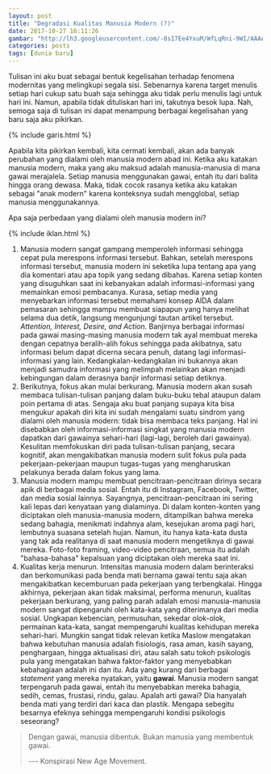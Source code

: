 ```yaml
---
layout: post
title: "Degradasi Kualitas Manusia Modern (?)"
date: 2017-10-27 16:11:26
gambar: "http://lh3.googleusercontent.com/-8sI7Ee4YxuM/WfLqRni-9WI/AAAAAAAAClI/4m1PcANVXL86mw3udELB62Y4O19ecO_WQCLcBGAs/h120/philosophy.jpg"
categories: posts
tags: [dunia baru]
---
```


Tulisan ini aku buat sebagai bentuk kegelisahan terhadap fenomena modernitas yang melingkupi segala sisi. Sebenarnya karena target menulis setiap hari cukup satu buah saja sehingga aku tidak perlu menulis lagi untuk hari ini. Namun, apabila tidak dituliskan hari ini, takutnya besok lupa. Nah, semoga saja di tulisan ini dapat menampung berbagai kegelisahan yang baru saja aku pikirkan.

{% include garis.html %}

Apabila kita pikirkan kembali, kita cermati kembali, akan ada banyak perubahan yang dialami oleh manusia modern abad ini. Ketika aku katakan manusia modern, maka yang aku maksud adalah manusia-manusia di mana gawai merajalela. Setiap manusia menggunakan gawai, entah itu dari balita hingga orang dewasa. Maka, tidak cocok rasanya ketika aku katakan sebagai "anak modern" karena konteksnya sudah mengglobal, setiap manusia menggunakannya.

Apa saja perbedaan yang dialami oleh manusia modern ini?

{% include iklan.html %}

1. Manusia modern sangat gampang memperoleh informasi sehingga cepat pula merespons informasi tersebut. Bahkan, setelah merespons informasi tersebut, manusia modern ini seketika lupa tentang apa yang dia komentari atau apa topik yang sedang dibahas. Karena setiap konten yang disuguhkan saat ini kebanyakan adalah informasi-informasi yang memainkan emosi pembacanya. Kurasa, setiap media yang menyebarkan informasi tersebut memahami konsep AIDA dalam pemasaran sehingga mampu membuat siapapun yang hanya melihat selama dua detik, langsung mengunjungi tautan artikel tersebut. _Attention, Interest, Desire, and Action_. Banjirnya berbagai informasi pada gawai masing-masing manusia modern tak ayal membuat mereka dengan cepatnya beralih-alih fokus sehingga pada akibatnya, satu informasi belum dapat dicerna secara penuh, datang lagi informasi-informasi yang lain. Kedangkalan-kedangkalan ini bukannya akan menjadi samudra informasi yang melimpah melainkan akan menjadi kebingungan dalam derasnya banjir informasi setiap detiknya.
2. Berikutnya, fokus akan mulai berkurang. Manusia modern akan susah membaca tulisan-tulisan panjang dalam buku-buku tebal ataupun dalam poin pertama di atas. Sengaja aku buat panjang supaya kita bisa mengukur apakah diri kita ini sudah mengalami suatu sindrom yang dialami oleh manusia modern: tidak bisa membaca teks panjang. Hal ini disebabkan oleh informasi-informasi singkat yang manusia modern dapatkan dari gawainya sehari-hari (lagi-lagi, beroleh dari gawainya). Kesulitan memfokuskan diri pada tulisan-tulisan panjang, secara kognitif, akan mengakibatkan manusia modern sulit fokus pula pada pekerjaan-pekerjaan maupun tugas-tugas yang mengharuskan pelakunya berada dalam fokus yang lama.
3. Manusia modern mampu membuat pencitraan-pencitraan dirinya secara apik di berbagai media sosial. Entah itu di Instagram, Facebook, Twitter, dan media sosial lainnya. Sayangnya, pencitraan-pencitraan ini sering kali lepas dari kenyataan yang dialaminya. Di dalam konten-konten yang diciptakan oleh manusia-manusia modern, ditampilkan bahwa mereka sedang bahagia, menikmati indahnya alam, kesejukan aroma pagi hari, lembutnya suasana setelah hujan. Namun, itu hanya kata-kata dusta yang tak ada realitanya di saat manusia modern mengetiknya di gawai mereka. Foto-foto framing, video-video pencitraan, semua itu adalah "bahasa-bahasa" kepalsuan yang diciptakan oleh mereka saat ini.
4. Kualitas kerja menurun. Intensitas manusia modern dalam berinteraksi dan berkomunikasi pada benda mati bernama gawai tentu saja akan mengakibatkan kecemburuan pada pekerjaan yang terbengkalai. Hingga akhirnya, pekerjaan akan tidak maksimal, performa menurun, kualitas pekerjaan berkurang, yang paling parah adalah emosi manusia-manusia modern sangat dipengaruhi oleh kata-kata yang diterimanya dari media sosial. Ungkapan kebencian, permusuhan, sekedar olok-olok, permainan kata-kata, sangat mempengaruhi kualitas kehidupan mereka sehari-hari. Mungkin sangat tidak relevan ketika Maslow mengatakan bahwa kebutuhan manusia adalah fisiologis, rasa aman, kasih sayang, penghargaan, hingga aktualisasi diri, atau salah satu tokoh psikologis pula yang mengatakan bahwa faktor-faktor yang menyebabkan kebahagiaan adalah ini dan itu. Ada yang kurang dari berbagai _statement_ yang mereka nyatakan, yaitu __gawai__. Manusia modern sangat terpengaruh pada gawai, entah itu menyebabkan mereka bahagia, sedih, cemas, frustasi, rindu, galau. Apalah arti gawai? Dia hanyalah benda mati yang terdiri dari kaca dan plastik. Mengapa sebegitu besarnya efeknya sehingga mempengaruhi kondisi psikologis seseorang?

> Dengan gawai, manusia dibentuk. Bukan manusia yang membentuk gawai.
> 
> --- Konspirasi New Age Movement.